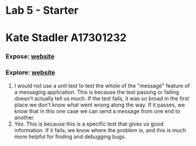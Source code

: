 # Lab 5 - Starter
# Kate Stadler A17301232
### Expose: [website](https://kstad21.github.io/Lab5_Starter/expose.html)
### Explore: [website](https://kstad21.github.io/Lab5_Starter/explore.html)

1. I would not use a unit test to test the whole of the "message" feature of a messaging application. This is because the test passing or failing doesn't actually tell us much. If the test fails, it was so broad in the first place we don't know what went wrong along the way. If it passes, we know that in this one case we can send a message from one end to another.
2. Yes. This is because this is a specific test that gives us good information. If it fails, we know where the problem is, and this is much more helpful for finding and debugging bugs. 